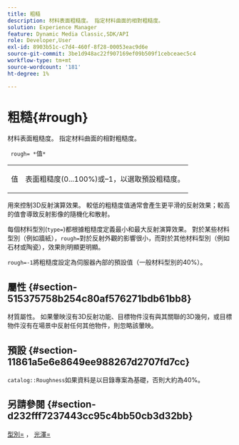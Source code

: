 ```yaml
---
title: 粗糙
description: 材料表面粗糙度。 指定材料曲面的相對粗糙度。
solution: Experience Manager
feature: Dynamic Media Classic,SDK/API
role: Developer,User
exl-id: 8903b51c-c7d4-460f-8f28-00053eac9d6e
source-git-commit: 3be1d948ac22f907169ef09b509f1cebceaec5c4
workflow-type: tm+mt
source-wordcount: '181'
ht-degree: 1%

---
```


# 粗糙{#rough}

材料表面粗糙度。 指定材料曲面的相對粗糙度。

` rough= *`值`*`

<table id="simpletable_432E33EC87144AC7A2A8D9406F862708"> 
 <tr class="strow"> 
  <td class="stentry"> <p> <span class="varname">值</span> </p> </td> 
  <td class="stentry"> <p>表面粗糙度(0...100%)或–1，以選取預設粗糙度。 </p> </td> 
 </tr> 
</table>

用來控制3D反射演算效果。 較低的粗糙度值通常會產生更平滑的反射效果；較高的值會導致反射影像的隨機化和散射。

每個材料型別(`type=`)都根據粗糙度定義最小和最大反射演算效果。 對於某些材料型別（例如牆紙），`rough=`對於反射外觀的影響很小，而對於其他材料型別（例如石材或陶瓷），效果則明顯更明顯。

`rough=-1`將粗糙度設定為伺服器內部的預設值（一般材料型別的40%）。

## 屬性 {#section-515375758b254c80af576271bdb61bb8}

材質屬性。 如果暈映沒有3D反射功能、目標物件沒有與其關聯的3D幾何，或目標物件沒有在場景中反射任何其他物件，則忽略該暈映。

## 預設 {#section-11861a5e6e8649ee988267d2707fd7cc}

`catalog::Roughness`如果資料是以目錄專案為基礎，否則大約為40%。

## 另請參閱 {#section-d232fff7237443cc95c4bb50cb3d32bb}

[型別=](../../../../../ir-api/http-protocol/image-rendering-api-ref/c-ir-http-protocol-ref/c-ir-http-protocol-command-reference/r-ir-http-type.md#reference-128c7de89e2d46838019b560f3f84a35) ， [光澤=](../../../../../ir-api/http-protocol/image-rendering-api-ref/c-ir-http-protocol-ref/c-ir-http-protocol-command-reference/r-ir-http-gloss.md#reference-325aef2ee51e4e1584a06047427340ca)

